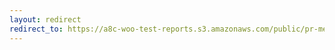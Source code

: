 ```yaml
---
layout: redirect
redirect_to: https://a8c-woo-test-reports.s3.amazonaws.com/public/pr-merge/39707/e2e/index.html
---
```

